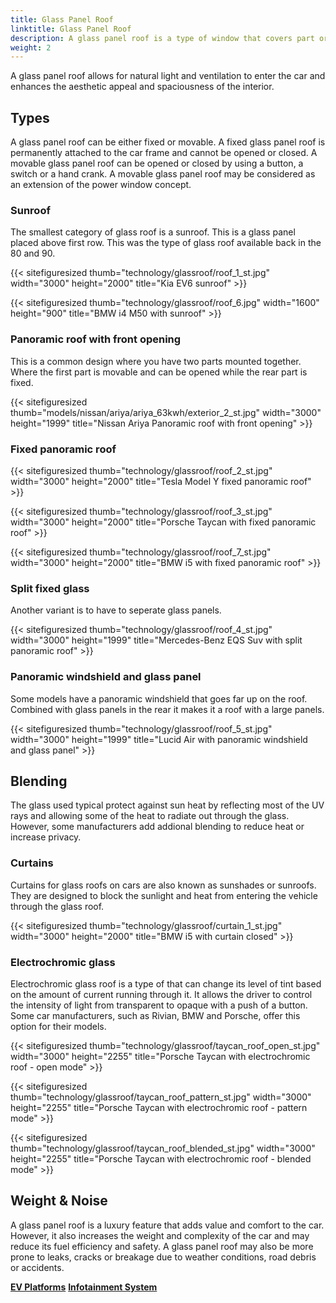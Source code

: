 ```yaml
---
title: Glass Panel Roof
linktitle: Glass Panel Roof
description: A glass panel roof is a type of window that covers part or all of the roof of the car. It is made of laminated glass, similar to windshields. 
weight: 2
---
```

<!-- markdownlint-disable MD033 -->

A glass panel roof allows for natural light and ventilation to enter the car and enhances the aesthetic appeal and spaciousness of the interior.

## Types

A glass panel roof can be either fixed or movable. A fixed glass panel roof is permanently attached to the car frame and cannot be opened or closed. A movable glass panel roof can be opened or closed by using a button, a switch or a hand crank. A movable glass panel roof may be considered as an extension of the power window concept.

### Sunroof

The smallest category of glass roof is a sunroof. This is a glass panel placed above first row. This was the type of glass roof available back in the 80 and 90. 

{{< sitefiguresized thumb="technology/glassroof/roof_1_st.jpg" width="3000" height="2000" title="Kia EV6 sunroof" >}}

{{< sitefiguresized thumb="technology/glassroof/roof_6.jpg" width="1600" height="900" title="BMW i4 M50 with sunroof" >}}

### Panoramic roof with front opening

This is a common design where you have two parts mounted together. Where the first part is movable and can be opened while the rear part is fixed.

{{< sitefiguresized thumb="models/nissan/ariya/ariya_63kwh/exterior_2_st.jpg" width="3000" height="1999" title="Nissan Ariya Panoramic roof with front opening" >}}

### Fixed panoramic roof

{{< sitefiguresized thumb="technology/glassroof/roof_2_st.jpg" width="3000" height="2000" title="Tesla Model Y fixed panoramic roof" >}}

{{< sitefiguresized thumb="technology/glassroof/roof_3_st.jpg" width="3000" height="2000" title="Porsche Taycan with fixed panoramic roof" >}}

{{< sitefiguresized thumb="technology/glassroof/roof_7_st.jpg" width="3000" height="2000" title="BMW i5 with fixed panoramic roof" >}}

### Split fixed glass

Another variant is to have to seperate glass panels.

{{< sitefiguresized thumb="technology/glassroof/roof_4_st.jpg" width="3000" height="1999" title="Mercedes-Benz EQS Suv with split panoramic roof" >}}

### Panoramic windshield and glass panel

Some models have a panoramic windshield that goes far up on the roof. Combined with glass panels in the rear it makes it a roof with a large panels.

{{< sitefiguresized thumb="technology/glassroof/roof_5_st.jpg" width="3000" height="1999" title="Lucid Air with panoramic windshield and glass panel" >}}

## Blending

The glass used typical protect against sun heat by reflecting most of the UV rays and allowing some of the heat to radiate out through the glass. However, some manufacturers add addional blending to reduce heat or increase privacy.

### Curtains

Curtains for glass roofs on cars are also known as sunshades or sunroofs. They are designed to block the sunlight and heat from entering the vehicle through the glass roof.

{{< sitefiguresized thumb="technology/glassroof/curtain_1_st.jpg" width="3000" height="2000" title="BMW i5 with curtain closed" >}}

### Electrochromic glass

Electrochromic glass roof is a type of that can change its level of tint based on the amount of current running through it. It allows the driver to control the intensity of light from transparent to opaque with a push of a button. Some car manufacturers, such as Rivian, BMW and Porsche, offer this option for their models.

{{< sitefiguresized thumb="technology/glassroof/taycan_roof_open_st.jpg" width="3000" height="2255" title="Porsche Taycan with electrochromic roof - open mode" >}}

{{< sitefiguresized thumb="technology/glassroof/taycan_roof_pattern_st.jpg" width="3000" height="2255" title="Porsche Taycan with electrochromic roof - pattern mode" >}}

{{< sitefiguresized thumb="technology/glassroof/taycan_roof_blended_st.jpg" width="3000" height="2255" title="Porsche Taycan with electrochromic roof - blended mode" >}}

## Weight & Noise

A glass panel roof is a luxury feature that adds value and comfort to
the car. However, it also increases the weight and complexity of the car and may reduce its fuel efficiency and safety. A glass panel roof may also be more prone to leaks, cracks or breakage due to weather conditions, road debris or accidents.

<div class="mt-3 mb-3">
    <a href="../platforms/" class="text-decoration-none text-black"><strong><i class="bi-arrow-left"></i> EV Platforms</strong></a>
    <a href="../infotainment/" class="text-decoration-none text-black float-end"><strong>Infotainment System <i class="bi-arrow-right"></i></strong></a>
</div>